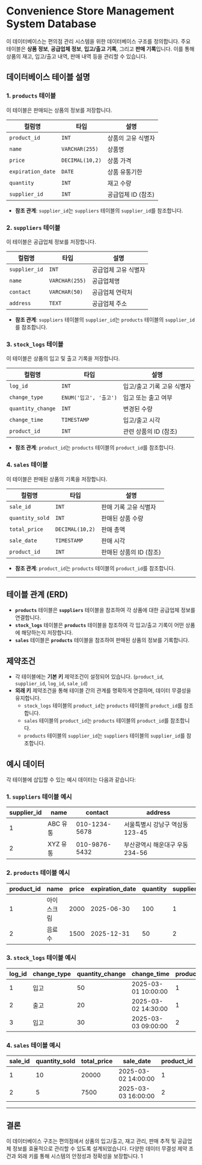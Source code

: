 # Convenience Store Management System Database

이 데이터베이스는 편의점 관리 시스템을 위한 데이터베이스 구조를 정의합니다. 주요 테이블은 **상품 정보**, **공급업체 정보**, **입고/출고 기록**, 그리고 **판매 기록**입니다. 이를 통해 상품의 재고, 입고/출고 내역, 판매 내역 등을 관리할 수 있습니다.

## 데이터베이스 테이블 설명

### 1. **`products` 테이블**
이 테이블은 판매되는 상품의 정보를 저장합니다.

| 컬럼명             | 타입           | 설명                     |
|--------------------|----------------|--------------------------|
| `product_id`       | `INT`          | 상품의 고유 식별자       |
| `name`             | `VARCHAR(255)`  | 상품명                   |
| `price`            | `DECIMAL(10,2)` | 상품 가격                |
| `expiration_date`  | `DATE`         | 상품 유통기한            |
| `quantity`         | `INT`          | 재고 수량                |
| `supplier_id`      | `INT`          | 공급업체 ID (참조)       |

- **참조 관계**: `supplier_id`는 `suppliers` 테이블의 `supplier_id`를 참조합니다.

### 2. **`suppliers` 테이블**
이 테이블은 공급업체 정보를 저장합니다.

| 컬럼명        | 타입          | 설명                     |
|---------------|---------------|--------------------------|
| `supplier_id` | `INT`         | 공급업체 고유 식별자      |
| `name`        | `VARCHAR(255)` | 공급업체명                |
| `contact`     | `VARCHAR(50)`  | 공급업체 연락처           |
| `address`     | `TEXT`         | 공급업체 주소             |

- **참조 관계**: `suppliers` 테이블의 `supplier_id`는 `products` 테이블의 `supplier_id`를 참조합니다.

### 3. **`stock_logs` 테이블**
이 테이블은 상품의 입고 및 출고 기록을 저장합니다.

| 컬럼명          | 타입             | 설명                         |
|-----------------|------------------|------------------------------|
| `log_id`        | `INT`            | 입고/출고 기록 고유 식별자    |
| `change_type`   | `ENUM('입고', '출고')` | 입고 또는 출고 여부           |
| `quantity_change` | `INT`          | 변경된 수량                  |
| `change_time`   | `TIMESTAMP`      | 입고/출고 시각                |
| `product_id`    | `INT`            | 관련 상품의 ID (참조)        |

- **참조 관계**: `product_id`는 `products` 테이블의 `product_id`를 참조합니다.

### 4. **`sales` 테이블**
이 테이블은 판매된 상품의 기록을 저장합니다.

| 컬럼명          | 타입             | 설명                         |
|-----------------|------------------|------------------------------|
| `sale_id`       | `INT`            | 판매 기록 고유 식별자         |
| `quantity_sold` | `INT`            | 판매된 상품 수량             |
| `total_price`   | `DECIMAL(10,2)`  | 판매 총액                     |
| `sale_date`     | `TIMESTAMP`      | 판매 시각                     |
| `product_id`    | `INT`            | 판매된 상품의 ID (참조)       |

- **참조 관계**: `product_id`는 `products` 테이블의 `product_id`를 참조합니다.

---

## 테이블 관계 (ERD)

- **`products`** 테이블은 **`suppliers`** 테이블을 참조하여 각 상품에 대한 공급업체 정보를 연결합니다.
- **`stock_logs`** 테이블은 **`products`** 테이블을 참조하여 각 입고/출고 기록이 어떤 상품에 해당하는지 저장합니다.
- **`sales`** 테이블은 **`products`** 테이블을 참조하여 판매된 상품의 정보를 기록합니다.

## 제약조건

- 각 테이블에는 **기본 키** 제약조건이 설정되어 있습니다. (`product_id`, `supplier_id`, `log_id`, `sale_id`)
- **외래 키** 제약조건을 통해 테이블 간의 관계를 명확하게 연결하며, 데이터 무결성을 유지합니다.
  - `stock_logs` 테이블의 `product_id`는 `products` 테이블의 `product_id`를 참조합니다.
  - `sales` 테이블의 `product_id`는 `products` 테이블의 `product_id`를 참조합니다.
  - `products` 테이블의 `supplier_id`는 `suppliers` 테이블의 `supplier_id`를 참조합니다.

## 예시 데이터

각 테이블에 삽입할 수 있는 예시 데이터는 다음과 같습니다:

### 1. `suppliers` 테이블 예시

| supplier_id | name    | contact        | address            |
|-------------|---------|----------------|--------------------|
| 1           | ABC 유통 | 010-1234-5678  | 서울특별시 강남구 역삼동 123-45 |
| 2           | XYZ 유통 | 010-9876-5432  | 부산광역시 해운대구 우동 234-56 |

### 2. `products` 테이블 예시

| product_id | name     | price | expiration_date | quantity | supplier_id |
|------------|----------|-------|-----------------|----------|-------------|
| 1          | 아이스크림 | 2000  | 2025-06-30      | 100      | 1           |
| 2          | 음료수   | 1500  | 2025-12-31      | 50       | 2           |

### 3. `stock_logs` 테이블 예시

| log_id | change_type | quantity_change | change_time           | product_id |
|--------|-------------|-----------------|-----------------------|------------|
| 1      | 입고        | 50              | 2025-03-01 10:00:00   | 1          |
| 2      | 출고        | 20              | 2025-03-02 14:30:00   | 1          |
| 3      | 입고        | 30              | 2025-03-03 09:00:00   | 2          |

### 4. `sales` 테이블 예시

| sale_id | quantity_sold | total_price | sale_date            | product_id |
|---------|---------------|-------------|----------------------|------------|
| 1       | 10            | 20000       | 2025-03-02 14:00:00  | 1          |
| 2       | 5             | 7500        | 2025-03-03 16:00:00  | 2          |

---

## 결론

이 데이터베이스 구조는 편의점에서 상품의 입고/출고, 재고 관리, 판매 추적 및 공급업체 정보를 효율적으로 관리할 수 있도록 설계되었습니다. 다양한 데이터 무결성 제약 조건과 외래 키를 통해 시스템의 안정성과 정확성을 보장합니다.
1